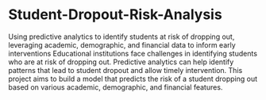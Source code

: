 # Student-Dropout-Risk-Analysis
Using predictive analytics to identify students at risk of dropping out, leveraging academic, demographic, and financial data to inform early interventions
Educational institutions face challenges in identifying students who are at risk of dropping out. Predictive analytics can help identify patterns that lead to student dropout and allow timely intervention. This project aims to build a model that predicts the risk of a student dropping out based on various academic, demographic, and financial features.
